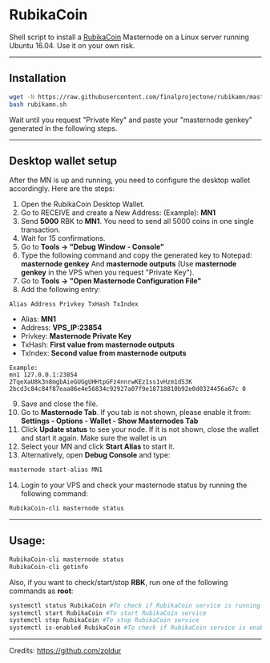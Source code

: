 # RubikaCoin
Shell script to install a [RubikaCoin](http://rubikaco.in/) Masternode on a Linux server running Ubuntu 16.04. Use it on your own risk.
***

## Installation
```bash
wget -N https://raw.githubusercontent.com/finalprojectone/rubikamn/master/rubikamn.sh
bash rubikamn.sh
```
Wait until you request "Private Key" and paste your "masternode genkey" generated in the following steps.
***

## Desktop wallet setup  

After the MN is up and running, you need to configure the desktop wallet accordingly. Here are the steps:  
1. Open the RubikaCoin Desktop Wallet.  
2. Go to RECEIVE and create a New Address: (Example): **MN1**  
3. Send **5000** RBK to **MN1**. You need to send all 5000 coins in one single transaction.
4. Wait for 15 confirmations.  
5. Go to **Tools -> "Debug Window - Console"**  
6. Type the following command and copy the generated key to Notepad: **masternode genkey**  And **masternode outputs**
(Use **masternode genkey** in the VPS when you request "Private Key").
7. Go to  **Tools -> "Open Masternode Configuration File"**
8. Add the following entry:
```
Alias Address Privkey TxHash TxIndex
```
* Alias: **MN1**
* Address: **VPS_IP:23854**
* Privkey: **Masternode Private Key**
* TxHash: **First value from masternode outputs**
* TxIndex:  **Second value from masternode outputs**
```
Example: 
mn1 127.0.0.1:23854 2TqeXaU8k3n8mgbAieGUGgUHHtpGFz4nnrwKEz1ss1vHzm1dS3K 2bcd3c84c84f87eaa86e4e56834c92927a07f9e18718810b92e0d0324456a67c 0

```
9. Save and close the file.
10. Go to **Masternode Tab**. If you tab is not shown, please enable it from: **Settings - Options - Wallet - Show Masternodes Tab**
11. Click **Update status** to see your node. If it is not shown, close the wallet and start it again. Make sure the wallet is un
12. Select your MN and click **Start Alias** to start it.
13. Alternatively, open **Debug Console** and type:
```bash
masternode start-alias MN1
```
14. Login to your VPS and check your masternode status by running the following command:
```bash
RubikaCoin-cli masternode status
```
***

## Usage:
```bash
RubikaCoin-cli masternode status  
RubikaCoin-cli getinfo
```
Also, if you want to check/start/stop **RBK**, run one of the following commands as **root**:

```bash
systemctl status RubikaCoin #To check if RubikaCoin service is running  
systemctl start RubikaCoin #To start RubikaCoin service  
systemctl stop RubikaCoin #To stop RubikaCoin service  
systemctl is-enabled RubikaCoin #To check if RubikaCoin service is enabled on boot  
```  
***

Credits:
https://github.com/zoldur